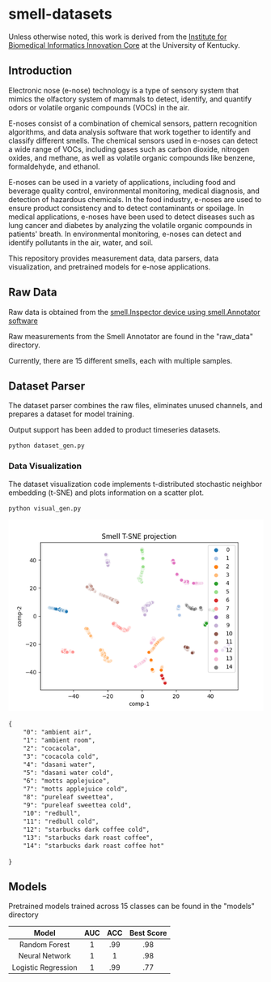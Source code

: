 # smell-datasets

Unless otherwise noted, this work is derived from the [Institute for Biomedical Informatics Innovation Core](https://medicine.ai.uky.edu/) at the University of Kentucky.

## Introduction

Electronic nose (e-nose) technology is a type of sensory system that mimics the olfactory system of mammals to detect, identify, and quantify odors or volatile organic compounds (VOCs) in the air.

E-noses consist of a combination of chemical sensors, pattern recognition algorithms, and data analysis software that work together to identify and classify different smells. The chemical sensors used in e-noses can detect a wide range of VOCs, including gases such as carbon dioxide, nitrogen oxides, and methane, as well as volatile organic compounds like benzene, formaldehyde, and ethanol.

E-noses can be used in a variety of applications, including food and beverage quality control, environmental monitoring, medical diagnosis, and detection of hazardous chemicals. In the food industry, e-noses are used to ensure product consistency and to detect contaminants or spoilage. In medical applications, e-noses have been used to detect diseases such as lung cancer and diabetes by analyzing the volatile organic compounds in patients' breath. In environmental monitoring, e-noses can detect and identify pollutants in the air, water, and soil.

This repository provides measurement data, data parsers, data visualization, and pretrained models for e-nose applications.

## Raw Data
Raw data is obtained from the [smell.Inspector device using smell.Annotator software](https://smart-nanotubes.com/products/#hardware)

Raw measurements from the Smell Annotator are found in the "raw_data" directory.

Currently, there are 15 different smells, each with multiple samples.

## Dataset Parser
The dataset parser combines the raw files, eliminates unused channels, and prepares a dataset for model training.

Output support has been added to product timeseries datasets.
```
python dataset_gen.py 
```

### Data Visualization
The dataset visualization code implements t-distributed stochastic neighbor embedding (t-SNE) and plots information on a scatter plot.
```
python visual_gen.py 
```

![Data_Visualization](smell_dataset_viz.png)

```
{
    "0": "ambient air",
    "1": "ambient room",
    "2": "cocacola",
    "3": "cocacola cold",
    "4": "dasani water",
    "5": "dasani water cold",
    "6": "motts applejuice",
    "7": "motts applejuice cold",
    "8": "pureleaf sweettea",
    "9": "pureleaf sweettea cold",
    "10": "redbull",
    "11": "redbull cold",
    "12": "starbucks dark coffee cold",
    "13": "starbucks dark roast coffee",
    "14": "starbucks dark roast coffee hot"
    
}
```

## Models 
Pretrained models trained across 15 classes can be found in the "models" directory

| Model |      AUC      | ACC | Best Score |
|:-------:|:---------------------------------:|:------:|:-------:|
|   Random Forest   |          1           | .99 |   .98   |
|   Neural Network  |               1              | 1 |   .98   |
|   Logistic Regression   | 1 |  .99 |   .77   |


